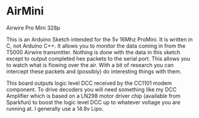 # AirMini
Airwire Pro Mini 328p

This is an Arduino Sketch intended for the 5v 16Mhz ProMini. It is written in C, not Arduino C++. It allows you to monitor the data coming in from the T5000 Airwire transmitter. Nothing is done with the data in this sketch except to output completed hex packets to the serial port. This allows you to watch what is flowing over the air. With a bit of research you can intercept these packets and (possibly) do interesting things with them.

This board outputs logic level DCC received by the CC1101 modem component.  To drive decoders you will need something like my DCC Amplifier which is based on a LN298 motor driver chip (available from Sparkfun) to boost the logic level DCC up to whatever voltage you are running at. I generally use a 14.8v Lipo.
